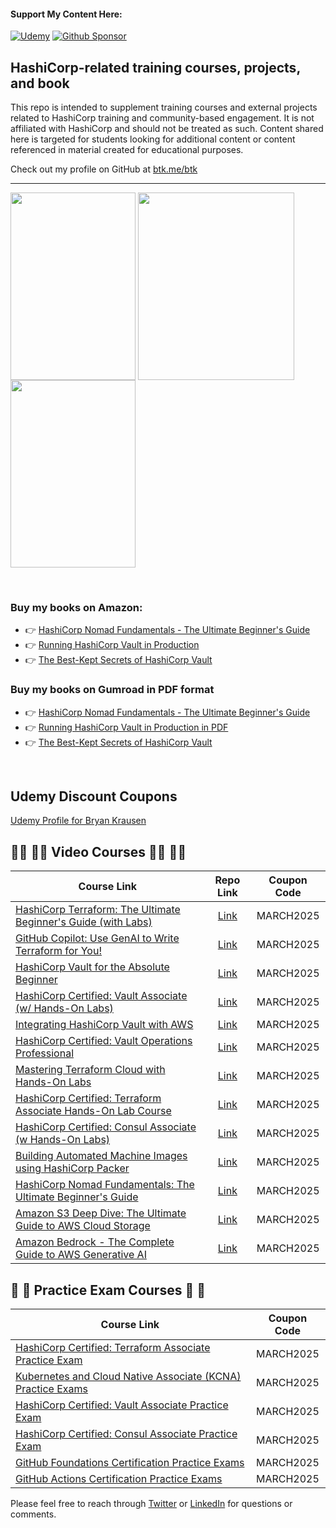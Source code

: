 #### Support My Content Here: 
[![Udemy](https://img.shields.io/badge/Udemy-A435F0?style=for-the-badge&logo=Udemy&logoColor=white)](https://btk.me/vb) [![Github Sponsor](https://img.shields.io/badge/sponsor-30363D?style=for-the-badge&logo=GitHub-Sponsors&logoColor=#EA4AAA)](https://github.com/sponsors/btkrausen?frequency=one-time&sponsor=btkrausen)

## HashiCorp-related training courses, projects, and book

This repo is intended to supplement training courses and external projects related to HashiCorp training and community-based engagement. It is not affiliated with HashiCorp and should not be treated as such. Content shared here is targeted for students looking for additional content or content referenced in material created for educational purposes.

Check out my profile on GitHub at [btk.me/btk](btk.me/btk)

*********************************************************************************

<a href="https://amzn.to/3VUZcOW"> <img align="center" alt="" src="https://m.media-amazon.com/images/I/51KLqAx5-QL._SY522_.jpg" width="200" height="300" /></a>
<a href="https://amzn.to/2UeUjAI"> <img align="center" alt="" src="https://images-na.ssl-images-amazon.com/images/I/41SXDY4t6-L._SX404_BO1,204,203,200_.jpg" width="250" height="300" /></a>
<a href="https://amzn.to/3HAw4pF"> <img align="center" alt="" src="https://m.media-amazon.com/images/I/41MY0+EHAbL._SX331_BO1,204,203,200_.jpg" width="200" height="300" /></a>

<br>

### **Buy my books on Amazon:**
- 👉 [HashiCorp Nomad Fundamentals - The Ultimate Beginner's Guide](https://amzn.to/3VUZcOW)
- 👉 [Running HashiCorp Vault in Production](https://amzn.to/2UeUjAI)
- 👉 [The Best-Kept Secrets of HashiCorp Vault](https://amzn.to/3HAw4pF)

### **Buy my books on Gumroad in PDF format**
- 👉 [HashiCorp Nomad Fundamentals - The Ultimate Beginner's Guide](https://btkrausen.gumroad.com/l/nomad)
- 👉 [Running HashiCorp Vault in Production in PDF](https://btkrausen.gumroad.com/l/vaultbook)
- 👉 [The Best-Kept Secrets of HashiCorp Vault](https://btkrausen.gumroad.com/l/secretsofvault)
<br>

## **Udemy Discount Coupons**

[Udemy Profile for Bryan Krausen](https://www.udemy.com/user/bryan-krausen/ "Udemy Profile")

## 🧑‍💻 🧑‍💻 Video Courses 🧑‍💻 🧑‍💻

| Course Link | Repo Link | Coupon Code |
| ----------- | :---------: |:------------: |
| [HashiCorp Terraform: The Ultimate Beginner's Guide (with Labs)](https://btk.me/tb) | [Link](https://github.com/btkrausen/terraform-codespaces) | MARCH2025 |
| [GitHub Copilot: Use GenAI to Write Terraform for You!](https://btk.me/cp) | [Link](https://github.com/btkrausen/terraform)| MARCH2025 |
| [HashiCorp Vault for the Absolute Beginner](https://btk.me/vb) | [Link](https://github.com/btkrausen/hashicorp/tree/master/vault)| MARCH2025 |
| [HashiCorp Certified: Vault Associate (w/ Hands-On Labs)](https://btk.me/v) | [Link](https://github.com/btkrausen/hashicorp/tree/master/vault)| MARCH2025 |
| [Integrating HashiCorp Vault with AWS](https://btk.me/vaws) | [Link](https://github.com/btkrausen/hashicorp/tree/master/vault)| MARCH2025 |
| [HashiCorp Certified: Vault Operations Professional](https://btk.me/vp) |[Link](https://github.com/btkrausen/hashicorp/tree/master/vault) | MARCH2025 |
| [Mastering Terraform Cloud with Hands-On Labs](https://btk.me/tfc) | [Link](https://github.com/btkrausen/hashicorp/tree/master/terraform-cloud)| MARCH2025 |
| [HashiCorp Certified: Terraform Associate Hands-On Lab Course](https://btk.me/tfhol) |[Link](https://github.com/btkrausen/hashicorp/tree/master/terraform) | MARCH2025 |
| [HashiCorp Certified: Consul Associate (w Hands-On Labs)](https://btk.me/c) | [Link](https://github.com/btkrausen/hashicorp/tree/master/consul)| MARCH2025 |
| [Building Automated Machine Images using HashiCorp Packer](https://btk.me/p) | [Link](https://github.com/btkrausen/hashicorp/tree/master/packer)| MARCH2025 |
| [HashiCorp Nomad Fundamentals: The Ultimate Beginner's Guide](https://btk.me/n) | [Link](https://github.com/btkrausen/hashicorp/tree/master/nomad)| MARCH2025 |
| [Amazon S3 Deep Dive: The Ultimate Guide to AWS Cloud Storage](https://btk.me/s3) | [Link](https://github.com/btkrausen/aws)| MARCH2025 |
| [Amazon Bedrock - The Complete Guide to AWS Generative AI](https://btk.me/ab) | [Link](https://github.com/alexhddev/Bedrock_course)| MARCH2025 |

## 📝 📝 Practice Exam Courses 📝 📝
| Course Link | Coupon Code |
| ----------- | :-----------: |
| [HashiCorp Certified: Terraform Associate Practice Exam](https://btk.me/tf) | MARCH2025 |
| [Kubernetes and Cloud Native Associate (KCNA) Practice Exams](https://btk.me/kcna) | MARCH2025 |
| [HashiCorp Certified: Vault Associate Practice Exam](https://btk.me/vpe) | MARCH2025 |
| [HashiCorp Certified: Consul Associate Practice Exam](https://btk.me/cpe) | MARCH2025 |
| [GitHub Foundations Certification Practice Exams](https://btk.me/ghp) | MARCH2025 |
| [GitHub Actions Certification Practice Exams](https://btk.me/gha) | MARCH2025 |

Please feel free to reach through [Twitter](https://twitter.com/btkrausen) or [LinkedIn](https://www.linkedin.com/in/bryan-krausen-5ab8794/) for questions or comments.
